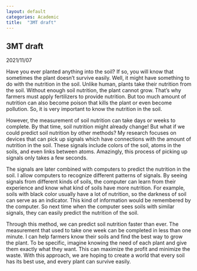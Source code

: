 ```yaml
---
layout: default
categories: Academic
title:  "3MT draft"
---  
```

## 3MT draft  
2021/11/07  
  
Have you ever planted anything into the soil? If so, you will know that sometimes the plant doesn’t survive easily. Well, it might have something to do with the nutrition in the soil. Unlike human, plants take their nutrition from the soil. Without enough soil nutrition, the plant cannot grow. That’s why farmers must apply fertilizers to provide nutrition. But too much amount of nutrition can also become poison that kills the plant or even become pollution. So, it is very important to know the nutrition in the soil.  
  
However, the measurement of soil nutrition can take days or weeks to complete. By that time, soil nutrition might already change! But what if we could predict soil nutrition by other methods? My research focuses on devices that can pick up signals which have connections with the amount of nutrition in the soil. These signals include colors of the soil, atoms in the soils, and even links between atoms. Amazingly, this process of picking up signals only takes a few seconds.  
  
The signals are later combined with computers to predict the nutrition in the soil. I allow computers to recognize different patterns of signals. By seeing signals from different kinds of soils, the computer can learn from their experience and know what kind of soils have more nutrition. For example, soils with black color usually have a lot of nutrition, so the darkness of soil can serve as an indicator. This kind of information would be remembered by the computer. So next time when the computer sees soils with similar signals, they can easily predict the nutrition of the soil.  
  
Through this method, we can predict soil nutrition faster than ever. The measurement that used to take one week can be completed in less than one minute. I can help farmers know their soils and find the best way to grow the plant. To be specific, imagine knowing the need of each plant and give them exactly what they want. This can maximize the profit and minimize the waste. With this approach, we are hoping to create a world that every soil has its best use, and every plant can survive easily.  

